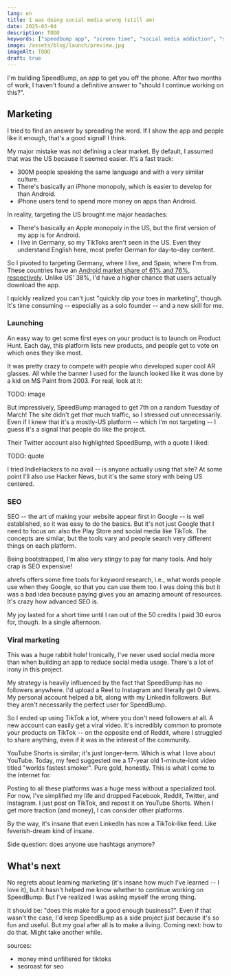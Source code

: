 ```yaml
---
lang: en
title: I was doing social media wrong (still am)
date: 2025-03-04
description: TODO
keywords: ["speedbump app", "screen time", "social media addiction", "startup journey", "android", "iphone", "productivity app"]
image: /assets/blog/launch/preview.jpg
imageAlt: TODO
draft: true
---
```


I'm building SpeedBump, an app to get you off the phone. After two months of work, I haven't found a definitive answer to "should I continue working on this?".

## Marketing

I tried to find an answer by spreading the word. If I show the app and people like it enough, that's a good signal! I think.

My major mistake was not defining a clear market. By default, I assumed that was the US because it seemed easier. It's a fast track:

- 300M people speaking the same language and with a very similar culture.
- There's basically an iPhone monopoly, which is easier to develop for than Android.
- iPhone users tend to spend more money on apps than Android.

In reality, targeting the US brought me major headaches:

* There's basically an Apple monopoly in the US, but the first version of my app is for Android.
* I live in Germany, so my TikToks aren't seen in the US. Even they understand English here, most prefer German for day-to-day content.

So I pivoted to targeting Germany, where I live, and Spain, where I'm from. These countries have an [Android market share of 61% and 76%, respectively](https://gs.statcounter.com/os-market-share/mobile/). Unlike US' 38%, I'd have a higher chance that users actually download the app.

I quickly realized you can't just "quickly dip your toes in marketing", though. It's time consuming -- especially as a solo founder -- and a new skill for me.

### Launching

An easy way to get some first eyes on your product is to launch on Product Hunt. Each day, this platform lists new products, and people get to vote on which ones they like most.

It was pretty crazy to compete with people who developed super cool AR glasses. All while the banner I used for the launch looked like it was done by a kid on MS Paint from 2003. For real, look at it:

TODO: image

But impressively, SpeedBump managed to get 7th on a random Tuesday of March! The site didn't get *that* much traffic, so I stressed out unnecessarily. Even if I knew that it's a mostly-US platform -- which I'm not targeting -- I guess it's a signal that people do like the project.

Their Twitter account also highlighted SpeedBump, with a quote I liked:

TODO: quote

I tried IndieHackers to no avail -- is anyone actually using that site? At some point I'll also use Hacker News, but it's the same story with being US centered.

### SEO

SEO -- the art of making your website appear first in Google -- is well established, so it was easy to do the basics. But it's not just Google that I need to focus on: also the Play Store and social media like TikTok. The concepts are similar, but the tools vary and people search very different things on each platform.

Being bootstrapped, I'm also very stingy to pay for many tools. And holy crap is SEO expensive!

ahrefs offers some free tools for keyword research, i.e., what words people use when they Google, so that you can use them too. I was doing this but it was a bad idea because paying gives you an amazing amount of resources. It's crazy how advanced SEO is.

My joy lasted for a short time until I ran out of the 50 credits I paid 30 euros for, though. In a single afternoon.

### Viral marketing

This was a huge rabbit hole! Ironically, I've never used social media more than when building an app to reduce social media usage. There's a lot of irony in this project.

My strategy is heavily influenced by the fact that SpeedBump has no followers anywhere. I'd upload a Reel to Instagram and literally get 0 views. My personal account helped a bit, along with my LinkedIn followers. But they aren't necessarily the perfect user for SpeedBump.

So I ended up using TikTok a lot, where you don't need followers at all. A new account can easily get a viral video. It's incredibly common to promote your products on TikTok -- on the opposite end of Reddit, where I struggled to share anything, even if it was in the interest of the community.

YouTube Shorts is similar; it's just longer-term. Which is what I love about YouTube. Today, my feed suggested me a 17-year old 1-minute-lont video titled "worlds fastest smoker". Pure gold, honestly. This is what I come to the Internet for.

Posting to all these platforms was a huge mess without a specialized tool. For now, I've simplified my life and dropped Facebook, Reddit, Twitter, and Instagram. I just post on TikTok, and repost it on YouTube Shorts. When I get more traction (and money), I can consider other platforms.

By the way, it's insane that even LinkedIn has now a TikTok-like feed. Like feverish-dream kind of insane.

Side question: does anyone use hashtags anymore?

## What's next

No regrets about learning marketing (it's insane how much I've learned -- I love it), but it hasn't helped me know whether to continue working on SpeedBump. But I've realized I was asking myself the wrong thing.

It should be: "does this make for a good enough business?". Even if that wasn't the case, I'd keep SpeedBump as a side project just because it's so fun and useful. But my goal after all is to make a living. Coming next: how to do that. Might take another while.

sources:
- money mind unfiltered for tiktoks
- seoroast for seo